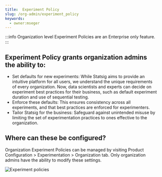 ```yaml
---
title:  Experiment Policy
slug: /org-admin/experiment_policy
keywords:
  - owner:mseger
---
```


:::info
Organization level Experiment Policies are an Enterprise only feature.
:::

##  Experiment Policy grants organization admins the ability to:

* Set defaults for new experiments: While Statsig aims to provide an intuitive platform for all users, we understand the unique requirements of every organization. Now, data scientists and experts can decide on experiment best practices for their business, such as default experiment duration and use of sequential testing.
* Enforce these defaults: This ensures consistency across all experiments, and that best practices are enforced for experimenters.
* Tailor Statsig for the business: Safeguard against unintended misuse by limiting the set of experimentation practices to ones effective to the organization.

## Where can these be configured?

Organization Experiment Policies can be managed by visiting  Product Configuration > Experimentation > Organization tab. Only organization admins have the ability to modify these settings.

![Experiment policies](/img/organization_policies/experiments_policy_1.png)
